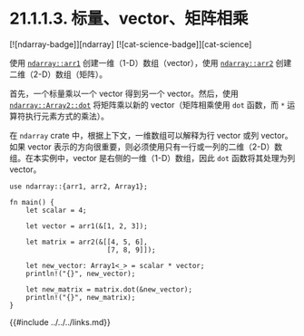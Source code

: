 # 21.1.1.3. 标量、vector、矩阵相乘

[![ndarray-badge]][ndarray] [![cat-science-badge]][cat-science]

使用 [`ndarray::arr1`] 创建一维（1-D）数组（vector），使用 [`ndarray::arr2`] 创建二维（2-D）数组（矩阵）。

首先，一个标量乘以一个 vector 得到另一个 vector。然后，使用 [`ndarray::Array2::dot`] 将矩阵乘以新的 vector（矩阵相乘使用 `dot` 函数，而 `*` 运算符执行元素方式的乘法）。

在 `ndarray` crate 中，根据上下文，一维数组可以解释为行 vector 或列 vector。如果 vector 表示的方向很重要，则必须使用只有一行或一列的二维（2-D）数组。在本实例中，vector 是右侧的一维（1-D）数组，因此 `dot` 函数将其处理为列 vector。

```rust,edition2018
use ndarray::{arr1, arr2, Array1};

fn main() {
    let scalar = 4;

    let vector = arr1(&[1, 2, 3]);

    let matrix = arr2(&[[4, 5, 6],
                        [7, 8, 9]]);

    let new_vector: Array1<_> = scalar * vector;
    println!("{}", new_vector);

    let new_matrix = matrix.dot(&new_vector);
    println!("{}", new_matrix);
}
```

[`ndarray::arr1`]: https://docs.rs/ndarray/*/ndarray/fn.arr1.html
[`ndarray::arr2`]: https://docs.rs/ndarray/*/ndarray/fn.arr2.html
[`ndarray::Array2::dot`]: https://docs.rs/ndarray/*/ndarray/struct.ArrayBase.html#method.dot-1

{{#include ../../../links.md}}
